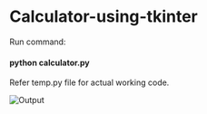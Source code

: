 # Calculator-using-tkinter
Run command:
#### python calculator.py

Refer temp.py file for actual working code.

![Output](https://github.com/vinaysomawat/Calculator-using-tkinter/blob/master/calculator.png)
